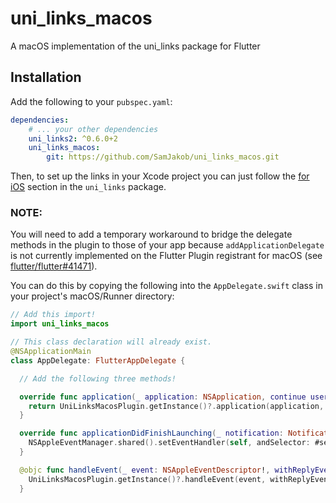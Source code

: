 # uni_links_macos
A macOS implementation of the uni_links package for Flutter

## Installation
Add the following to your `pubspec.yaml`:
```yaml
dependencies:
    # ... your other dependencies
    uni_links2: ^0.6.0+2
    uni_links_macos:
        git: https://github.com/SamJakob/uni_links_macos.git
```

Then, to set up the links in your Xcode project you can just follow the [for iOS](https://github.com/avioli/uni_links/tree/master/uni_links#for-ios) section in the `uni_links` package.

### NOTE:
You will need to add a temporary workaround to bridge the delegate methods in the plugin to those of your app because `addApplicationDelegate` is not currently implemented on the Flutter Plugin registrant for macOS (see [flutter/flutter#41471](https://github.com/flutter/flutter/issues/41471)).

You can do this by copying the following into the `AppDelegate.swift` class in your project's macOS/Runner directory:

```swift
// Add this import!
import uni_links_macos

// This class declaration will already exist.
@NSApplicationMain
class AppDelegate: FlutterAppDelegate {

  // Add the following three methods!

  override func application(_ application: NSApplication, continue userActivity: NSUserActivity, restorationHandler: @escaping ([NSUserActivityRestoring]) -> Void) -> Bool {
    return UniLinksMacosPlugin.getInstance()?.application(application, continue: userActivity, restorationHandler: restorationHandler) ?? false;
  }

  override func applicationDidFinishLaunching(_ notification: Notification) {
    NSAppleEventManager.shared().setEventHandler(self, andSelector: #selector(AppDelegate.handleEvent(_:withReplyEvent:)), forEventClass: AEEventClass(kInternetEventClass), andEventID: AEEventID(kAEGetURL));
  }

  @objc func handleEvent(_ event: NSAppleEventDescriptor!, withReplyEvent: NSAppleEventDescriptor!) {
    UniLinksMacosPlugin.getInstance()?.handleEvent(event, withReplyEvent: withReplyEvent);
  }
```